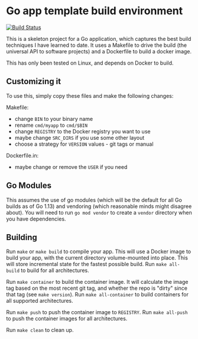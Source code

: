 # Go app template build environment
[![Build Status](https://travis-ci.org/thockin/go-build-template.svg?branch=master)](https://travis-ci.org/thockin/go-build-template) 

This is a skeleton project for a Go application, which captures the best build
techniques I have learned to date.  It uses a Makefile to drive the build (the
universal API to software projects) and a Dockerfile to build a docker image.

This has only been tested on Linux, and depends on Docker to build.

## Customizing it

To use this, simply copy these files and make the following changes:

Makefile:
   - change `BIN` to your binary name
   - rename `cmd/myapp` to `cmd/$BIN`
   - change `REGISTRY` to the Docker registry you want to use
   - maybe change `SRC_DIRS` if you use some other layout
   - choose a strategy for `VERSION` values - git tags or manual

Dockerfile.in:
   - maybe change or remove the `USER` if you need

## Go Modules

This assumes the use of go modules (which will be the default for all Go builds
as of Go 1.13) and vendoring (which reasonable minds might disagree about).
You will need to run `go mod vendor` to create a `vendor` directory when you
have dependencies.

## Building

Run `make` or `make build` to compile your app.  This will use a Docker image
to build your app, with the current directory volume-mounted into place.  This
will store incremental state for the fastest possible build.  Run `make
all-build` to build for all architectures.

Run `make container` to build the container image.  It will calculate the image
tag based on the most recent git tag, and whether the repo is "dirty" since
that tag (see `make version`).  Run `make all-container` to build containers
for all supported architectures.

Run `make push` to push the container image to `REGISTRY`.  Run `make all-push`
to push the container images for all architectures.

Run `make clean` to clean up.
